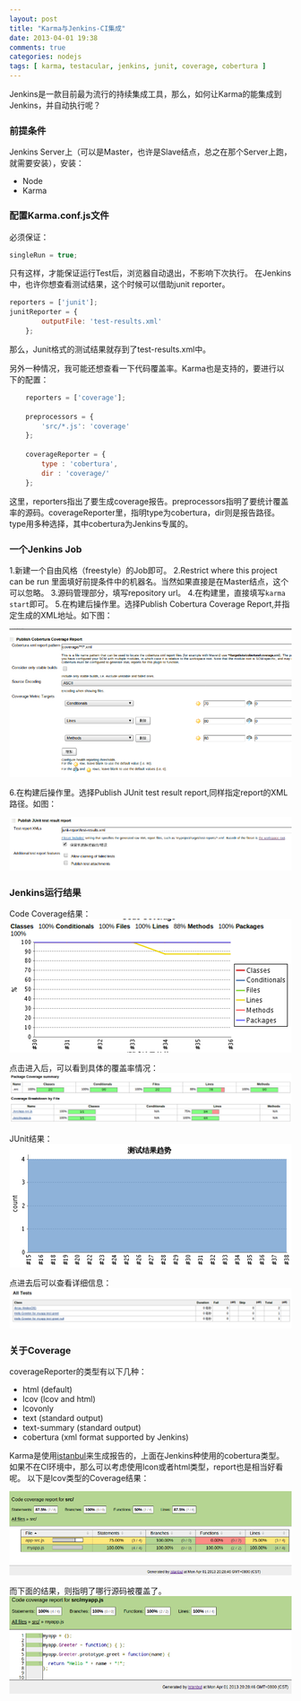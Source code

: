 ```yaml
---
layout: post
title: "Karma与Jenkins-CI集成"
date: 2013-04-01 19:38
comments: true
categories: nodejs
tags: [ karma, testacular, jenkins, junit, coverage, cobertura ]
---
```

Jenkins是一款目前最为流行的持续集成工具，那么，如何让Karma的能集成到Jenkins，并自动执行呢？

### 前提条件
Jenkins Server上（可以是Master，也许是Slave结点，总之在那个Server上跑，就需要安装），安装：

* Node
* Karma

### 配置Karma.conf.js文件
必须保证：

```javascript
singleRun = true;
```
只有这样，才能保证运行Test后，浏览器自动退出，不影响下次执行。
在Jenkins中，也许你想查看测试结果，这个时候可以借助junit reporter。

```javascript
reporters = ['junit'];
junitReporter = {
  		outputFile: 'test-results.xml'
	};
```
那么，Junit格式的测试结果就存到了test-results.xml中。

另外一种情况，我可能还想查看一下代码覆盖率。Karma也是支持的，要进行以下的配置：
```javascript
	reporters = ['coverage'];
	
	preprocessors = {
		'src/*.js': 'coverage'
	};
	
	coverageReporter = {
		type : 'cobertura',
		dir : 'coverage/'
	};
```
这里，reporters指出了要生成coverage报告。preprocessors指明了要统计覆盖率的源码。coverageReporter里，指明type为cobertura，dir则是报告路径。type用多种选择，其中cobertura为Jenkins专属的。
<!--more-->

### 一个Jenkins Job
1.新建一个自由风格（freestyle）的Job即可。
2.Restrict where this project can be run 里面填好前提条件中的机器名。当然如果直接是在Master结点，这个可以忽略。
3.源码管理部分，填写repository url。
4.在构建里，直接填写`karma start`即可。
5.在构建后操作里。选择Publish Cobertura Coverage Report,并指定生成的XML地址。如下图：

![karma-jenkins-cobertura](/images/blog/karma-jenkins-cobertura.png)

6.在构建后操作里。选择Publish JUnit test result report,同样指定report的XML路径。如图：

![karma-jenkins-junit](/images/blog/karma-jenkins-junit.png)

### Jenkins运行结果
Code Coverage结果：
![](/images/blog/karma-jenkins-codecoverage.png)

点击进入后，可以看到具体的覆盖率情况：
![karma](/images/blog/karma-jenkins-codecoverage-detail.png)

JUnit结果：
![karma junit](/images/blog/karma-jenkins-junit-report.png)

点进去后可以查看详细信息：
![karma](/images/blog/karma-jenkins-junit-report-detail.png)

### 关于Coverage
coverageReporter的类型有以下几种：

- html (default)
- lcov (lcov and html)
- lcovonly
- text (standard output)
- text-summary (standard output)
- cobertura (xml format supported by Jenkins)

Karma是使用[istanbul](http://gotwarlost.github.com/istanbul/)来生成报告的，上面在Jenkins种使用的cobertura类型。如果不在CI环境中，那么可以考虑使用lcon或者html类型，report也是相当好看呢。
以下是lcov类型的Coverage结果：

![](/images/blog/karma-lcov-1.png)

而下面的结果，则指明了哪行源码被覆盖了。
![](/images/blog/karma-lcov-2.png)
